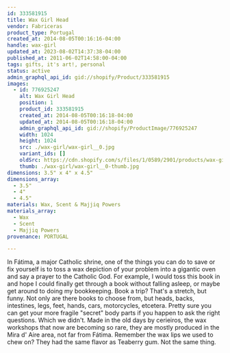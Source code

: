 ```yaml
---
id: 333581915
title: Wax Girl Head
vendor: Fabriceras
product_type: Portugal
created_at: 2014-08-05T00:16:16-04:00
handle: wax-girl
updated_at: 2023-08-02T14:37:38-04:00
published_at: 2011-06-02T14:58:00-04:00
tags: gifts, it's art!, personal
status: active
admin_graphql_api_id: gid://shopify/Product/333581915
images:
  - id: 776925247
    alt: Wax Girl Head
    position: 1
    product_id: 333581915
    created_at: 2014-08-05T00:16:18-04:00
    updated_at: 2014-08-05T00:16:18-04:00
    admin_graphql_api_id: gid://shopify/ProductImage/776925247
    width: 1024
    height: 1024
    src: ./wax-girl/wax-girl__0.jpg
    variant_ids: []
    oldSrc: https://cdn.shopify.com/s/files/1/0589/2901/products/wax-girl-head_1.jpeg?v=1407212178
    thumb: ./wax-girl/wax-girl__0-thumb.jpg
dimensions: 3.5" x 4" x 4.5"
dimensions_array:
  - 3.5"
  - 4"
  - 4.5"
materials: Wax, Scent & Majjiq Powers
materials_array:
  - Wax
  - Scent
  - Majjiq Powers
provenance: PORTUGAL

---
```


In Fátima, a major Catholic shrine, one of the things you can do to save or fix yourself is to toss a wax depiction of your problem into a gigantic oven and say a prayer to the Catholic God. For example, I would toss this book in and hope I could finally get through a book without falling asleep, or maybe get around to doing my bookkeeping. Book a trip? That's a stretch, but funny. Not only are there books to choose from, but heads, backs, intestines, legs, feet, hands, cars, motorcycles, etcetera. Pretty sure you can get your more fragile "secret" body parts if you happen to ask the right questions. Which we didn't. Made in the old days by cerieiros, the wax workshops that now are becoming so rare, they are mostly produced in the Mira d' Aire area, not far from Fátima. Remember the wax lips we used to chew on? They had the same flavor as Teaberry gum. Not the same thing.
